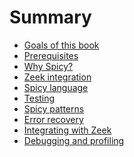 # Summary

- [Goals of this book](./goals.md)
- [Prerequisites](./prerequisites.md)
- [Why Spicy?](./why_spicy.md)
- [Zeek integration](./zeek_integration.md)
- [Spicy language]()
- [Testing]()
- [Spicy patterns]()
- [Error recovery]()
- [Integrating with Zeek]()
- [Debugging and profiling]()
